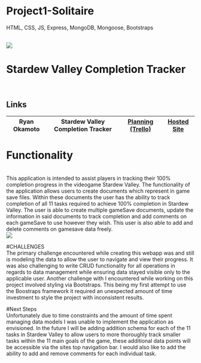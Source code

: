# Project1-Solitaire
HTML, CSS, JS, Express, MongoDB, Mongoose, Bootstraps

<br>

<img src="https://i.imgur.com/JDGRCjP.png">

# Stardew Valley Completion Tracker
<br>

## Links

| Ryan Okamoto | Stardew Valley Completion Tracker | <a href="https://trello.com/invite/b/9uLp0XXh/58db493fcb7bc46f4e88b91d72801b95/sei-stardew-valley-completion-tracker">Planning (Trello)</a> | <a href="https://stardew-valley-tracker.herokuapp.com/">Hosted Site</a> |
|---|:---:|:---:|:---:|

# Functionality
<br>
This application is intended to assist players in tracking their 100% completion progress in the videogame Stardew Valley. The functionality of the application allows users to create documents which represent in game save files. Within these documents the user has the ability to track completion of all 11 tasks required to achieve 100% completion in Stardew Valley. The user is able to create multiple gameSave documents, update the information in said documents to track completion and add comments on each gameSave to use however they wish. This user is also able to add and delete comments on gamesave data freely. 
<br>
<img src="https://i.imgur.com/c953JTd.png">


#CHALLENGES
</br>
The primary challenge encountered while creating this webapp was and still is modeling the data to allow the user to navigate and view their progress. It was also challenging to write CRUD functionality for all operations in regards to data management while ensuring data stayed visible only to the applicable user. Another challenge with I encountered while working on this project involved styling via Bootstraps. This being my first attempt to use the Boostraps framework it required an unexpected amount of time investment to style the project with inconsistent results. 

#Next Steps
<br>
Unfortunately due to time constraints and the amount of time spent managing data models I was unable to implement the application as envisioned. In the future I will be adding addition schema for each of the 11 tasks in Stardew Valley to allow users to more thoroughly track smaller tasks within the 11 main goals of the game, these additional data points will be accessible via the sites top navigation bar. I would also like to add the ability to add and remove comments for each individual task. 
<br>
